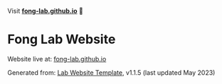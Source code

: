 Visit **[fong-lab.github.io](https://fong-lab.github.io)** 🚀


# Fong Lab Website

Website live at: [fong-lab.github.io](https://fong-lab.github.io)

Generated from: [Lab Website Template](https://greene-lab.gitbook.io/lab-website-template-docs), v1.1.5 (last updated May 2023)
